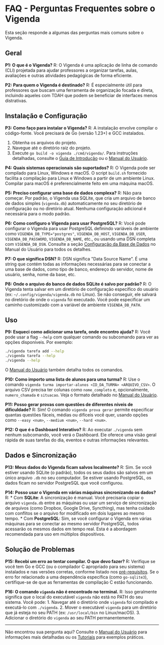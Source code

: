 # FAQ - Perguntas Frequentes sobre o Vigenda

Esta seção responde a algumas das perguntas mais comuns sobre o Vigenda.

## Geral

**P1: O que é o Vigenda?**
R: O Vigenda é uma aplicação de linha de comando (CLI) projetada para ajudar professores a organizar tarefas, aulas, avaliações e outras atividades pedagógicas de forma eficiente.

**P2: Para quem o Vigenda é destinado?**
R: É especialmente útil para professores que buscam uma ferramenta de organização focada e direta, incluindo aqueles com TDAH que podem se beneficiar de interfaces menos distrativas.

## Instalação e Configuração

**P3: Como faço para instalar o Vigenda?**
R: A instalação envolve compilar o código-fonte. Você precisará de Go (versão 1.23+) e GCC instalados.
   1. Obtenha os arquivos do projeto.
   2. Navegue até o diretório raiz do projeto.
   3. Execute `go build -o vigenda ./cmd/vigenda/`.
   Para instruções detalhadas, consulte o [Guia de Introdução](../getting_started/README.md#instalacao) ou o [Manual do Usuário](../user_manual/README.md#instalacao).

**P4: Quais sistemas operacionais são suportados?**
R: O Vigenda pode ser compilado para Linux, Windows e macOS. O script `build.sh` fornecido facilita a compilação para Linux e Windows a partir de um ambiente Linux. Compilar para macOS é preferencialmente feito em uma máquina macOS.

**P5: Preciso configurar uma base de dados complexa?**
R: Não para começar. Por padrão, o Vigenda usa SQLite, que cria um arquivo de banco de dados simples (`vigenda.db`) automaticamente no seu diretório de configuração ou no diretório atual. Nenhuma configuração adicional é necessária para o modo padrão.

**P6: Como configuro o Vigenda para usar PostgreSQL?**
R: Você pode configurar o Vigenda para usar PostgreSQL definindo variáveis de ambiente como `VIGENDA_DB_TYPE="postgres"`, `VIGENDA_DB_HOST`, `VIGENDA_DB_USER`, `VIGENDA_DB_PASSWORD`, `VIGENDA_DB_NAME`, etc., ou usando uma DSN completa com `VIGENDA_DB_DSN`. Consulte a seção [Configuração da Base de Dados](../user_manual/README.md#configuracao-da-base-de-dados) no Manual do Usuário para todos os detalhes.

**P7: O que significa DSN?**
R: DSN significa "Data Source Name". É uma string que contém todas as informações necessárias para se conectar a uma base de dados, como tipo de banco, endereço do servidor, nome de usuário, senha, nome da base, etc.

**P8: Onde o arquivo do banco de dados SQLite é salvo por padrão?**
R: O Vigenda tenta salvar em um diretório de configuração específico do usuário (ex: `~/.config/vigenda/vigenda.db` no Linux). Se não conseguir, ele salvará no diretório de onde o `vigenda` foi executado. Você pode especificar um caminho customizado com a variável de ambiente `VIGENDA_DB_PATH`.

## Uso

**P9: Esqueci como adicionar uma tarefa, onde encontro ajuda?**
R: Você pode usar a flag `--help` com qualquer comando ou subcomando para ver as opções disponíveis. Por exemplo:
   ```bash
   ./vigenda tarefa add --help
   ./vigenda tarefa --help
   ./vigenda --help
   ```
   O [Manual do Usuário](../user_manual/README.md) também detalha todos os comandos.

**P10: Como importo uma lista de alunos para uma turma?**
R: Use o comando `vigenda turma importar-alunos <ID_DA_TURMA> <ARQUIVO_CSV>`. O arquivo CSV precisa ter colunas como `nome_completo` e, opcionalmente, `numero_chamada` e `situacao`. Veja o formato detalhado no [Manual do Usuário](../user_manual/README.md#importacao-de-alunos-csv).

**P11: Posso gerar provas com questões de diferentes níveis de dificuldade?**
R: Sim! O comando `vigenda prova gerar` permite especificar quantas questões fáceis, médias ou difíceis você quer, usando opções como `--easy <num>`, `--medium <num>`, `--hard <num>`.

**P12: O que é o Dashboard Interativo?**
R: Ao executar `./vigenda` sem nenhum subcomando, você verá o Dashboard. Ele oferece uma visão geral rápida de suas tarefas do dia, eventos e outras informações relevantes.

## Dados e Sincronização

**P13: Meus dados do Vigenda ficam salvos localmente?**
R: Sim. Se você estiver usando SQLite (o padrão), todos os seus dados são salvos em um único arquivo `.db` no seu computador. Se estiver usando PostgreSQL, os dados ficam no servidor PostgreSQL que você configurou.

**P14: Posso usar o Vigenda em várias máquinas sincronizando os dados?**
R: *   Com **SQLite**: A sincronização é manual. Você precisaria copiar o arquivo `vigenda.db` entre as máquinas ou usar um serviço de sincronização de arquivos (como Dropbox, Google Drive, Syncthing), mas tenha cuidado com conflitos se o arquivo for modificado em dois lugares ao mesmo tempo.
    *   Com **PostgreSQL**: Sim, se você configurar o Vigenda em várias máquinas para se conectar ao mesmo servidor PostgreSQL, todos acessarão os mesmos dados em tempo real. Esta é a abordagem recomendada para uso em múltiplos dispositivos.

## Solução de Problemas

**P15: Recebi um erro ao tentar compilar. O que devo fazer?**
R: Verifique se você tem Go e GCC (ou o compilador C apropriado para seu sistema) instalados e nas versões corretas, conforme listado nos [pré-requisitos](../getting_started/README.md#pre-requisitos). Se o erro for relacionado a uma dependência específica (como `go-sqlite3`), certifique-se de que as ferramentas de compilação C estão funcionando.

**P16: O comando `vigenda` não é encontrado no terminal.**
R: Isso geralmente significa que o local do executável `vigenda` não está no PATH do seu sistema. Você pode:
    1.  Navegar até o diretório onde `vigenda` foi compilado e executá-lo com `./vigenda`.
    2.  Mover o executável `vigenda` para um diretório que já esteja no seu PATH (ex: `/usr/local/bin` no Linux/macOS).
    3.  Adicionar o diretório do `vigenda` ao seu PATH permanentemente.

---

Não encontrou sua pergunta aqui? Consulte o [Manual do Usuário](../user_manual/README.md) para informações mais detalhadas ou os [Tutoriais](../tutorials/README.md) para exemplos práticos.
